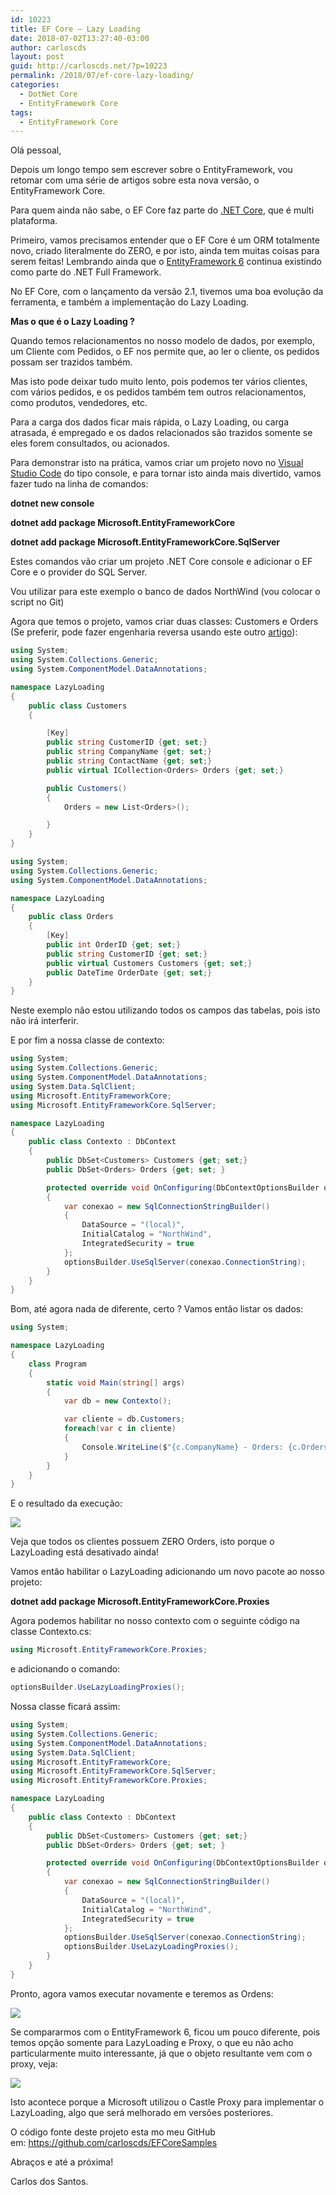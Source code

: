 ```yaml
---
id: 10223
title: EF Core – Lazy Loading
date: 2018-07-02T13:27:40-03:00
author: carloscds
layout: post
guid: http://carloscds.net/?p=10223
permalink: /2018/07/ef-core-lazy-loading/
categories:
  - DotNet Core
  - EntityFramework Core
tags:
  - EntityFramework Core
---
```

Olá pessoal,

Depois um longo tempo sem escrever sobre o EntityFramework, vou retomar com uma série de artigos sobre esta nova versão, o EntityFramework Core.

Para quem ainda não sabe, o EF Core faz parte do [.NET Core](https://www.microsoft.com/net/learn/get-started/windows), que é multi plataforma.

Primeiro, vamos precisamos entender que o EF Core é um ORM totalmente novo, criado literalmente do ZERO, e por isto, ainda tem muitas coisas para serem feitas! Lembrando ainda que o [EntityFramework 6](https://github.com/aspnet/EntityFramework6) continua existindo como parte do .NET Full Framework.

No EF Core, com o lançamento da versão 2.1, tivemos uma boa evolução da ferramenta, e também a implementação do Lazy Loading.

**Mas o que é o Lazy Loading ?**

Quando temos relacionamentos no nosso modelo de dados, por exemplo, um Cliente com Pedidos, o EF nos permite que, ao ler o cliente, os pedidos possam ser trazidos também.

Mas isto pode deixar tudo muito lento, pois podemos ter vários clientes, com vários pedidos, e os pedidos também tem outros relacionamentos, como produtos, vendedores, etc.

Para a carga dos dados ficar mais rápida, o Lazy Loading, ou carga atrasada, é empregado e os dados relacionados são trazidos somente se eles forem consultados, ou acionados.

Para demonstrar isto na prática, vamos criar um projeto novo no [Visual Studio Code](https://code.visualstudio.com/) do tipo console, e para tornar isto ainda mais divertido, vamos fazer tudo na linha de comandos:

**dotnet new console**

**dotnet add package Microsoft.EntityFrameworkCore**

**dotnet add package Microsoft.EntityFrameworkCore.SqlServer**


Estes comandos vão criar um projeto .NET Core console e adicionar o EF Core e o provider do SQL Server.

Vou utilizar para este exemplo o banco de dados NorthWind (vou colocar o script no Git)

Agora que temos o projeto, vamos criar duas classes: Customers e Orders (Se preferir, pode fazer engenharia reversa usando este outro [artigo](http://carloscds.net/2018/05/ef-core-powertools/)):

```csharp
using System;
using System.Collections.Generic;
using System.ComponentModel.DataAnnotations;

namespace LazyLoading
{
    public class Customers
    {

        [Key]
        public string CustomerID {get; set;}
        public string CompanyName {get; set;}
        public string ContactName {get; set;}
        public virtual ICollection<Orders> Orders {get; set;}

        public Customers()
        {
            Orders = new List<Orders>();

        }
    }
}
```

```csharp
using System;
using System.Collections.Generic;
using System.ComponentModel.DataAnnotations;

namespace LazyLoading
{
    public class Orders
    {
        [Key]
        public int OrderID {get; set;}
        public string CustomerID {get; set;}
        public virtual Customers Customers {get; set;}
        public DateTime OrderDate {get; set;}
    }
}
```

Neste exemplo não estou utilizando todos os campos das tabelas, pois isto não irá interferir.

E por fim a nossa classe de contexto:

```csharp
using System;
using System.Collections.Generic;
using System.ComponentModel.DataAnnotations;
using System.Data.SqlClient;
using Microsoft.EntityFrameworkCore;
using Microsoft.EntityFrameworkCore.SqlServer;

namespace LazyLoading
{
    public class Contexto : DbContext
    {
        public DbSet<Customers> Customers {get; set;}
        public DbSet<Orders> Orders {get; set; }

        protected override void OnConfiguring(DbContextOptionsBuilder optionsBuilder)
        {
            var conexao = new SqlConnectionStringBuilder()
            {
                DataSource = "(local)",
                InitialCatalog = "NorthWind",
                IntegratedSecurity = true
            };
            optionsBuilder.UseSqlServer(conexao.ConnectionString);
        }
    }
}
```

Bom, até agora nada de diferente, certo ? Vamos então listar os dados:

```csharp
using System;

namespace LazyLoading
{
    class Program
    {
        static void Main(string[] args)
        {
            var db = new Contexto();

            var cliente = db.Customers;
            foreach(var c in cliente)
            {
                Console.WriteLine($"{c.CompanyName} - Orders: {c.Orders.Count}");
            }
        }
    }
}
```

E o resultado da execução:

![]( wp-content/uploads/2018/07/2018-07-02_13-02-17.png)

Veja que todos os clientes possuem ZERO Orders, isto porque o LazyLoading está desativado ainda!

Vamos então habilitar o LazyLoading adicionando um novo pacote ao nosso projeto:

**dotnet add package Microsoft.EntityFrameworkCore.Proxies**

Agora podemos habilitar no nosso contexto com o seguinte código na classe Contexto.cs:

```csharp
using Microsoft.EntityFrameworkCore.Proxies;
```

e adicionando o comando:
```csharp
optionsBuilder.UseLazyLoadingProxies();
```
Nossa classe ficará assim:

```csharp
using System;
using System.Collections.Generic;
using System.ComponentModel.DataAnnotations;
using System.Data.SqlClient;
using Microsoft.EntityFrameworkCore;
using Microsoft.EntityFrameworkCore.SqlServer;
using Microsoft.EntityFrameworkCore.Proxies; 

namespace LazyLoading
{
    public class Contexto : DbContext
    {
        public DbSet<Customers> Customers {get; set;}
        public DbSet<Orders> Orders {get; set; }

        protected override void OnConfiguring(DbContextOptionsBuilder optionsBuilder)
        {
            var conexao = new SqlConnectionStringBuilder()
            {
                DataSource = "(local)",
                InitialCatalog = "NorthWind",
                IntegratedSecurity = true
            };
            optionsBuilder.UseSqlServer(conexao.ConnectionString);
            optionsBuilder.UseLazyLoadingProxies();
        }
    }
}
```

Pronto, agora vamos executar novamente e teremos as Ordens:

![]( wp-content/uploads/2018/07/2018-07-02_13-14-39.png)

Se compararmos com o EntityFramework 6, ficou um pouco diferente, pois temos opção somente para LazyLoading e Proxy, o que eu não acho particularmente muito interessante, já que o objeto resultante vem com o proxy, veja:

![]( wp-content/uploads/2018/07/2018-07-02_13-18-15.png)

Isto acontece porque a Microsoft utilizou o Castle Proxy para implementar o LazyLoading, algo que será melhorado em versões posteriores.

O código fonte deste projeto esta mo meu GitHub em: <https://github.com/carloscds/EFCoreSamples>

Abraços e até a próxima!

Carlos dos Santos.
